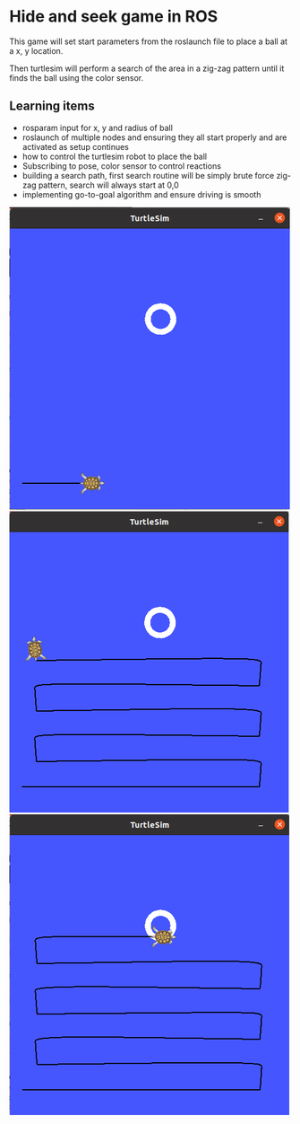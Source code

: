 # Hide and seek game in ROS #

This game will set start parameters from the roslaunch file to place a ball at a x, y location.  

Then turtlesim will perform a search of the area in a zig-zag pattern until it finds the ball using the color sensor.

## Learning items ##
- rosparam input for x, y and radius of ball
- roslaunch of multiple nodes and ensuring they all start properly and are activated as setup continues
- how to control the turtlesim robot to place the ball
- Subscribing to pose, color sensor to control reactions
- building a search path, first search routine will be simply brute force zig-zag pattern, search will always start at 0,0
- implementing go-to-goal algorithm and ensure driving is smooth

![image info](./pictures/game_start.png)
![image info](./pictures/game_in_process.png)
![image info](./pictures/game_circle_found.png)
